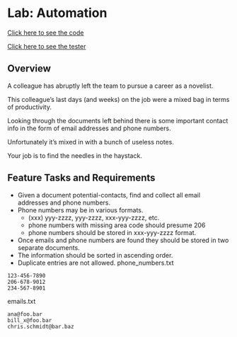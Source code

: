 # Lab: Automation
[Click here to see the code](automation/automation.py)

[Click here to see the tester](tests/test_automation.py)

## Overview
A colleague has abruptly left the team to pursue a career as a novelist.

This colleague’s last days (and weeks) on the job were a mixed bag in terms of productivity.

Looking through the documents left behind there is some important contact info in the form of email addresses and phone numbers.

Unfortunately it’s mixed in with a bunch of useless notes.

Your job is to find the needles in the haystack.

## Feature Tasks and Requirements
- Given a document potential-contacts, find and collect all email addresses and phone numbers.
- Phone numbers may be in various formats.
    - (xxx) yyy-zzzz, yyy-zzzz, xxx-yyy-zzzz, etc.
    - phone numbers with missing area code should presume 206
    - phone numbers should be stored in xxx-yyy-zzzz format.
- Once emails and phone numbers are found they should be stored in two separate documents.
- The information should be sorted in ascending order.
- Duplicate entries are not allowed.
phone_numbers.txt
```
123-456-7890
206-678-9012
234-567-8901
```
emails.txt
```
ana@foo.bar
bill_x@foo.bar
chris.schmidt@bar.baz
```

